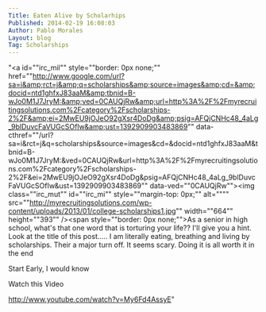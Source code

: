 ```yaml
---
Title: Eaten Alive by Scholarhips
Published: 2014-02-19 16:08:03
Author: Pablo Morales
Layout: blog
Tag: Scholarships
---
```

"<a id=""irc_mil"" style=""border: 0px none;"" href=""http://www.google.com/url?sa=i&amp;rct=j&amp;q=scholarships&amp;source=images&amp;cd=&amp;docid=ntd1ghfxJ83aaM&amp;tbnid=B-wJo0M1J7JryM:&amp;ved=0CAUQjRw&amp;url=http%3A%2F%2Fmyrecruitingsolutions.com%2Fcategory%2Fscholarships-2%2F&amp;ei=2MwEU9jOJeO92gXsr4DoDg&amp;psig=AFQjCNHc48_4aLg_9blDuvcFaVUGcSOfIw&amp;ust=1392909903483869"" data-cthref=""/url?sa=i&amp;rct=j&amp;q=scholarships&amp;source=images&amp;cd=&amp;docid=ntd1ghfxJ83aaM&amp;tbnid=B-wJo0M1J7JryM:&amp;ved=0CAUQjRw&amp;url=http%3A%2F%2Fmyrecruitingsolutions.com%2Fcategory%2Fscholarships-2%2F&amp;ei=2MwEU9jOJeO92gXsr4DoDg&amp;psig=AFQjCNHc48_4aLg_9blDuvcFaVUGcSOfIw&amp;ust=1392909903483869"" data-ved=""0CAUQjRw""><img class=""irc_mut"" id=""irc_mi"" style=""margin-top: 0px;"" alt="""" src=""http://myrecruitingsolutions.com/wp-content/uploads/2013/01/college-scholarships1.jpg"" width=""664"" height=""393"" /></a><span style=""border: 0px none;"">As a senior in high school, what's that one word that is torturing your life?? I'll give you a hint. Look at the title of this post..... I am literally eating, breathing and living by scholarships. Their a major turn off. It seems scary. Doing it is all worth it in the end</span>

Start Early, I would know

Watch this Video

http://www.youtube.com/watch?v=My6Fd4AssyE"
